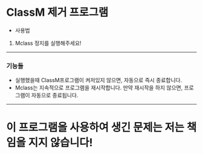 # ClassM 제거 프로그램


* 사용법

1. Mclass 정지를 실행해주세요!


***
### 기능들
* 실행했을때 ClassM프로그램이 켜저있지 않으면, 자동으로 즉시 종료합니다.
* Mclass는 지속적으로 프로그램을 재시작합니다. 만약 재시작을 하지 않으면, 프로그램이 자동으로 종료됩니다.




***
# 이 프로그램을 사용하여 생긴 문제는 저는 책임을 지지 않습니다!
